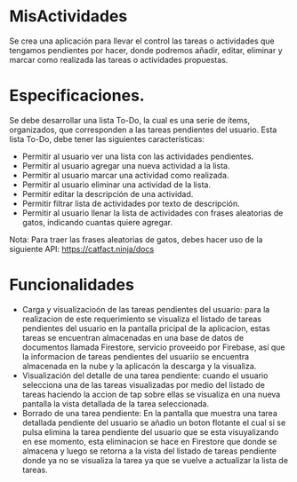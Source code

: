 # MisActividades

Se crea una aplicación para llevar el control las tareas o actividades que tengamos pendientes por hacer, donde podremos añadir, editar, eliminar
y marcar como realizada las tareas o actividades propuestas.

# Especificaciones.
Se debe desarrollar una lista To-Do, la cual es una serie de ítems, organizados, que corresponden a las tareas pendientes del usuario.
Esta lista To-Do, debe tener las siguientes características:

- Permitir al usuario ver una lista con las actividades pendientes. 
- Permitir al usuario agregar una nueva actividad a la lista. 
- Permitir al usuario marcar una actividad como realizada. 
- Permitir al usuario eliminar una actividad de la lista. 
- Permitir editar la descripción de una actividad. 
- Permitir filtrar lista de actividades por texto de descripción. 
- Permitir al usuario llenar la lista de actividades con frases aleatorias de gatos, indicando cuantas quiere agregar.

Nota: Para traer las frases aleatorias de gatos, debes hacer uso de la siguiente API: https://catfact.ninja/docs

# Funcionalidades
- Carga y visualizacioón de las tareas pendientes del usuario: para la realizacion de este requerimiento se visualiza el listado de tareas pendientes del usuario en la pantalla pricipal de la aplicacion, estas tareas se encuentran almacenadas en una base de datos de documentos llamada Firestore, servicio proveeido por Firebase, así que la informacion de tareas pendientes del usuariio se encuentra almacenada en la nube y la aplicacón la descarga y la visualiza.
- Visualización del detalle de una tarea pendiente: cuando el usuario selecciona una de las tareas visualizadas por medio del listado de tareas haciendo la accion de tap sobre ellas se visualiza en una nueva pantalla la vista detallada de la tarea seleccionada.
- Borrado de una tarea pendiente: En la pantalla que muestra una tarea detallada pendiente del usuario se añadio un boton flotante el cual si se pulsa elimina la tarea pendiente del usuario que se esta visuyalizando en ese momento, esta eliminacion se hace en Firestore que donde se almacena y luego se retorna a la vista del listado de tareas pendiente donde ya no se visualiza la tarea ya que se vuelve a actualizar la lista de tareas. 


